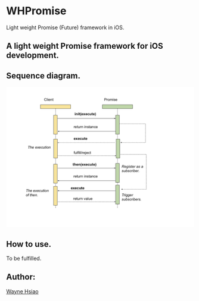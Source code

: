 # WHPromise
Light weight Promise (Future) framework in iOS.

## A light weight Promise framework for iOS development.

## Sequence diagram.
![sequence](./sequence.png)

## How to use.
To be fulfilled.

## Author:
[Wayne Hsiao](mailto:chronicqazxc@gmail.com)
